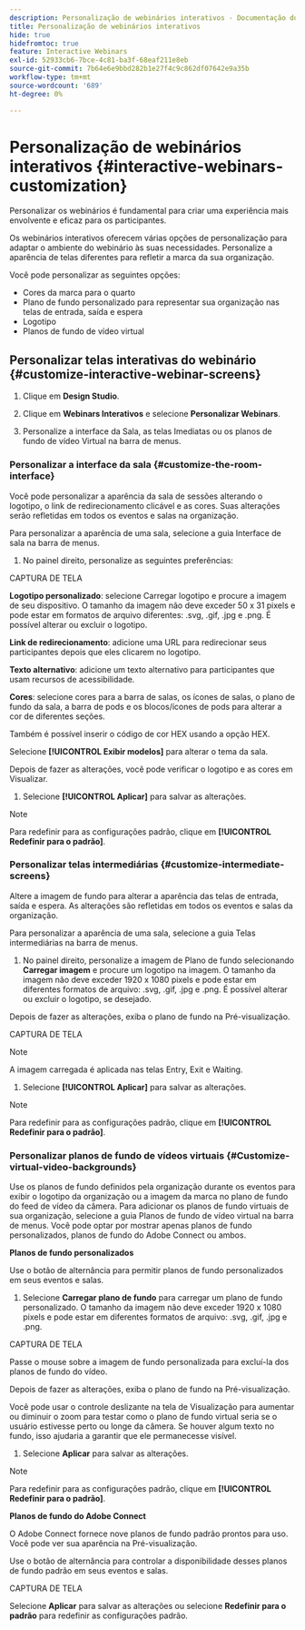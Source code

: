 ```yaml
---
description: Personalização de webinários interativos - Documentação do Marketo - Documentação do produto
title: Personalização de webinários interativos
hide: true
hidefromtoc: true
feature: Interactive Webinars
exl-id: 52933cb6-7bce-4c81-ba3f-68eaf211e8eb
source-git-commit: 7b64e6e9bbd282b1e27f4c9c862df07642e9a35b
workflow-type: tm+mt
source-wordcount: '689'
ht-degree: 0%

---
```


# Personalização de webinários interativos {#interactive-webinars-customization}

Personalizar os webinários é fundamental para criar uma experiência mais envolvente e eficaz para os participantes.

Os webinários interativos oferecem várias opções de personalização para adaptar o ambiente do webinário às suas necessidades. Personalize a aparência de telas diferentes para refletir a marca da sua organização.

Você pode personalizar as seguintes opções:

* Cores da marca para o quarto
* Plano de fundo personalizado para representar sua organização nas telas de entrada, saída e espera
* Logotipo
* Planos de fundo de vídeo virtual

## Personalizar telas interativas do webinário {#customize-interactive-webinar-screens}

1. Clique em **Design Studio**.

1. Clique em **Webinars Interativos** e selecione **Personalizar Webinars**.

1. Personalize a interface da Sala, as telas Imediatas ou os planos de fundo de vídeo Virtual na barra de menus.

### Personalizar a interface da sala {#customize-the-room-interface}

Você pode personalizar a aparência da sala de sessões alterando o logotipo, o link de redirecionamento clicável e as cores. Suas alterações serão refletidas em todos os eventos e salas na organização.

Para personalizar a aparência de uma sala, selecione a guia Interface de sala na barra de menus.

1. No painel direito, personalize as seguintes preferências:

CAPTURA DE TELA

**Logotipo personalizado**: selecione Carregar logotipo e procure a imagem de seu dispositivo. O tamanho da imagem não deve exceder 50 x 31 pixels e pode estar em formatos de arquivo diferentes: .svg, .gif, .jpg e .png. É possível alterar ou excluir o logotipo.

**Link de redirecionamento**: adicione uma URL para redirecionar seus participantes depois que eles clicarem no logotipo.

**Texto alternativo**: adicione um texto alternativo para participantes que usam recursos de acessibilidade.

**Cores**: selecione cores para a barra de salas, os ícones de salas, o plano de fundo da sala, a barra de pods e os blocos/ícones de pods para alterar a cor de diferentes seções.

Também é possível inserir o código de cor HEX usando a opção HEX.

Selecione **[!UICONTROL Exibir modelos]** para alterar o tema da sala.

Depois de fazer as alterações, você pode verificar o logotipo e as cores em Visualizar.

1. Selecione **[!UICONTROL Aplicar]** para salvar as alterações.

>[!NOTE]
>
>Para redefinir para as configurações padrão, clique em **[!UICONTROL Redefinir para o padrão]**.

### Personalizar telas intermediárias {#customize-intermediate-screens}

Altere a imagem de fundo para alterar a aparência das telas de entrada, saída e espera. As alterações são refletidas em todos os eventos e salas da organização.

Para personalizar a aparência de uma sala, selecione a guia Telas intermediárias na barra de menus.

1. No painel direito, personalize a imagem de Plano de fundo selecionando **Carregar imagem** e procure um logotipo na imagem. O tamanho da imagem não deve exceder 1920 x 1080 pixels e pode estar em diferentes formatos de arquivo: .svg, .gif, .jpg e .png. É possível alterar ou excluir o logotipo, se desejado.

Depois de fazer as alterações, exiba o plano de fundo na Pré-visualização.

CAPTURA DE TELA

>[!NOTE]
>
>A imagem carregada é aplicada nas telas Entry, Exit e Waiting.

1. Selecione **[!UICONTROL Aplicar]** para salvar as alterações.

>[!NOTE]
>
>Para redefinir para as configurações padrão, clique em **[!UICONTROL Redefinir para o padrão]**.

### Personalizar planos de fundo de vídeos virtuais {#Customize-virtual-video-backgrounds}

Use os planos de fundo definidos pela organização durante os eventos para exibir o logotipo da organização ou a imagem da marca no plano de fundo do feed de vídeo da câmera. Para adicionar os planos de fundo virtuais de sua organização, selecione a guia Planos de fundo de vídeo virtual na barra de menus. Você pode optar por mostrar apenas planos de fundo personalizados, planos de fundo do Adobe Connect ou ambos.

**Planos de fundo personalizados**

Use o botão de alternância para permitir planos de fundo personalizados em seus eventos e salas.

1. Selecione **Carregar plano de fundo** para carregar um plano de fundo personalizado. O tamanho da imagem não deve exceder 1920 x 1080 pixels e pode estar em diferentes formatos de arquivo: .svg, .gif, .jpg e .png.

CAPTURA DE TELA

Passe o mouse sobre a imagem de fundo personalizada para excluí-la dos planos de fundo do vídeo.

Depois de fazer as alterações, exiba o plano de fundo na Pré-visualização.

Você pode usar o controle deslizante na tela de Visualização para aumentar ou diminuir o zoom para testar como o plano de fundo virtual seria se o usuário estivesse perto ou longe da câmera. Se houver algum texto no fundo, isso ajudaria a garantir que ele permanecesse visível.

1. Selecione **Aplicar** para salvar as alterações.

>[!NOTE]
>
>Para redefinir para as configurações padrão, clique em **[!UICONTROL Redefinir para o padrão]**.

**Planos de fundo do Adobe Connect**

O Adobe Connect fornece nove planos de fundo padrão prontos para uso. Você pode ver sua aparência na Pré-visualização.

Use o botão de alternância para controlar a disponibilidade desses planos de fundo padrão em seus eventos e salas.

CAPTURA DE TELA

Selecione **Aplicar** para salvar as alterações ou selecione **Redefinir para o padrão** para redefinir as configurações padrão.
